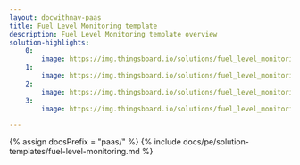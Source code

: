 ```yaml
---
layout: docwithnav-paas
title: Fuel Level Monitoring template
description: Fuel Level Monitoring template overview
solution-highlights:
    0:
        image: https://img.thingsboard.io/solutions/fuel_level_monitoring/fuel-monitoring-1.png
    1:
        image: https://img.thingsboard.io/solutions/fuel_level_monitoring/fuel-monitoring-2.png
    2:
        image: https://img.thingsboard.io/solutions/fuel_level_monitoring/fuel-monitoring-3.png
    3:
        image: https://img.thingsboard.io/solutions/fuel_level_monitoring/fuel-monitoring-4.png

---
```


{% assign docsPrefix = "paas/" %}
{% include docs/pe/solution-templates/fuel-level-monitoring.md %}